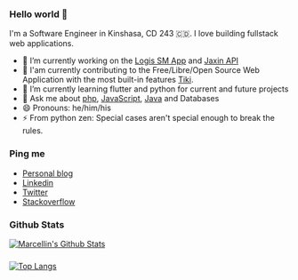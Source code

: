 ### Hello world 👋

I'm a Software Engineer in Kinshasa, CD 243 :congo_kinshasa:.
I love building fullstack web applications.

- 🔭 I’m currently working on the [Logis SM App](https://github.com/mmarcwabo/logissm) and [Jaxin API](https://github.com/mmarcwabo/jaxinapi)
- 👯 I'am currently contributing to the Free/Libre/Open Source Web Application with the most built-in features [Tiki](https://tiki.org).
- 🌱 I’m currently learning flutter and python for current and future projects
- 💬 Ask me about [php](https://php.net), [JavaScript](https://developer.mozilla.org/en-US/docs/Web/JavaScript), [Java](https://java.com) and Databases
- 😄 Pronouns: he/him/his
- ⚡ From python zen: Special cases aren't special enough to break the rules.

### Ping me

- [Personal blog](https://wabo.work)
- [Linkedin](https://www.linkedin.com/in/marcellin-wabo/)
- [Twitter](https://twitter.com/marcwabo)
- [Stackoverflow](https://stackoverflow.com/users/11747307/marcellin-wabo)

### Github Stats

[![Marcellin's Github Stats](https://github-readme-stats.vercel.app/api?username=mmarcwabo&count_private=true&theme=default&show_icons=true)](https://github.com/mmarcwabo)
###  
[![Top Langs](https://github-readme-stats.vercel.app/api/top-langs/?username=mmarcwabo&langs_count=10)](https://github.com/mmarcwabo)
